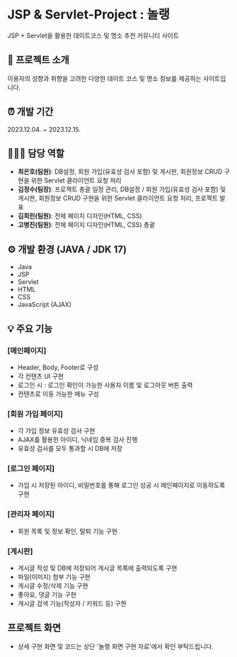 # JSP & Servlet-Project : 놀랭



JSP + Servlet을 활용한 데이트코스 및 명소 추천 커뮤니티 사이트

## 📝 프로젝트 소개

이용자의 성향과 취향을 고려한 다양한 데이트 코스 및 명소 정보를 제공하는 사이트입니다.

## ⏰ 개발 기간

2023.12.04. ~ 2023.12.15.

## 🧑‍🤝‍🧑 담당 역할

- **최은호(팀원)**: DB설정, 회원 가입(유효성 검사 포함) 및 게시판, 회원정보 CRUD 구현을 위한 Servlet 클라이언트 요청 처리
- **김정수(팀장)**: 프로젝트 총괄 일정 관리, DB설정 / 회원 가입(유효성 검사 포함) 및 게시판, 회원정보 CRUD 구현을 위한 Servlet 클라이언트 요청 처리, 프로젝트 발표
- **김희린(팀원)**: 전체 페이지 디자인(HTML, CSS)
- **고병진(팀원)**: 전체 페이지 디자인(HTML, CSS) 총괄

## ⚙️ 개발 환경 (JAVA / JDK 17)

- Java
- JSP
- Servlet
- HTML
- CSS
- JavaScript (AJAX)

## 💡 주요 기능

### [메인페이지]

- Header, Body, Footer로 구성
- 각 컨텐츠 UI 구현
- 로그인 시 : 로그인 확인이 가능한 사용자 이름 및 로그아웃 버튼 출력
- 컨텐츠로 이동 가능한 메뉴 구성

### [회원 가입 페이지]

- 각 가입 정보 유효성 검사 구현
- AJAX를 활용한 아이디, 닉네임 중복 검사 진행
- 유효성 검사를 모두 통과할 시 DB에 저장

### [로그인 페이지]

- 가입 시 저장된 아이디, 비밀번호를 통해 로그인 성공 시 메인페이지로 이동하도록 구현

### [관리자 페이지]

- 회원 목록 및 정보 확인, 탈퇴 기능 구현

### [게시판]

- 게시글 작성 및 DB에 저장되어 게시글 목록에 출력되도록 구현
- 파일(이미지) 첨부 기능 구현
- 게시글 수정/삭제 기능 구현
- 좋아요, 댓글 기능 구현
- 게시글 검색 기능(작성자 / 키워드 등) 구현

## 프로젝트 화면

* 상세 구현 화면 및 코드는 상단 '놀랭 화면 구현 자료'에서 확인 부탁드립니다.
